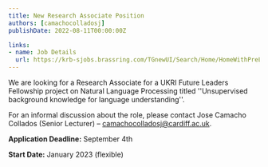 ```yaml
---
title: New Research Associate Position
authors: [camachocolladosj]
publishDate: 2022-08-11T00:00:00Z

links:
- name: Job Details
  url: https://krb-sjobs.brassring.com/TGnewUI/Search/Home/HomeWithPreLoad?partnerid=30011&siteid=5460&PageType=searchResults&SearchType=linkquery&LinkID=6#jobDetails=1990526_5460
---
```


We are looking for a Research Associate for a UKRI Future Leaders Fellowship project on Natural Language Processing titled ''Unsupervised background knowledge for language understanding''.

<!--more-->

For an informal discussion about the role, please contact Jose Camacho Collados (Senior Lecturer) – camachocolladosj@cardiff.ac.uk.

**Application Deadline:** September 4th

**Start Date:** January 2023 (flexible)
